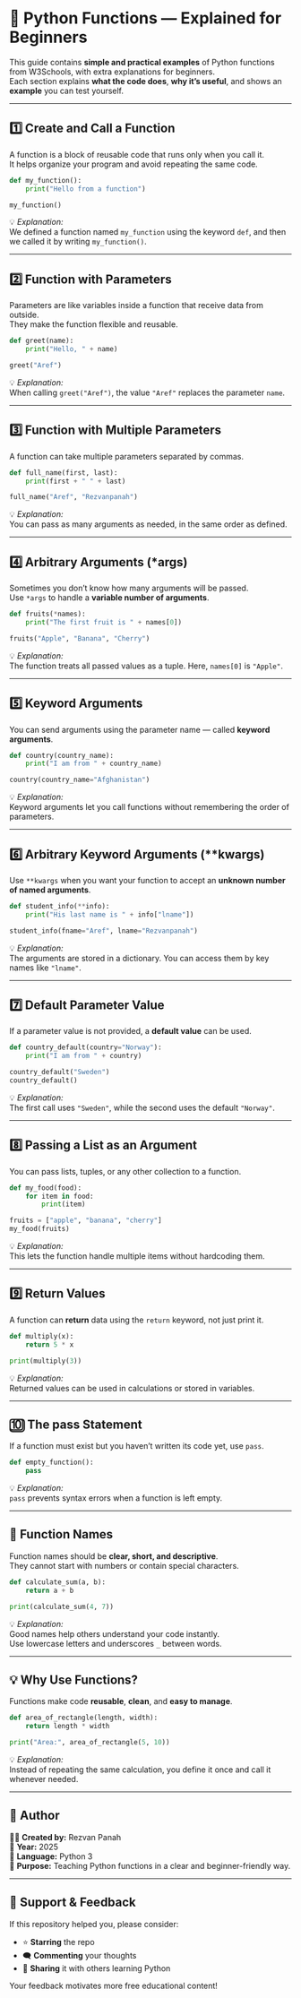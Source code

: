 # 🐍 Python Functions — Explained for Beginners

This guide contains **simple and practical examples** of Python functions from W3Schools, with extra explanations for beginners.  
Each section explains **what the code does**, **why it’s useful**, and shows an **example** you can test yourself.

---

## 1️⃣ Create and Call a Function
A function is a block of reusable code that runs only when you call it.  
It helps organize your program and avoid repeating the same code.  

```python
def my_function():
    print("Hello from a function")

my_function()
```
💡 *Explanation:*  
We defined a function named `my_function` using the keyword `def`, and then we called it by writing `my_function()`.

---

## 2️⃣ Function with Parameters
Parameters are like variables inside a function that receive data from outside.  
They make the function flexible and reusable.  

```python
def greet(name):
    print("Hello, " + name)

greet("Aref")
```
💡 *Explanation:*  
When calling `greet("Aref")`, the value `"Aref"` replaces the parameter `name`.

---

## 3️⃣ Function with Multiple Parameters
A function can take multiple parameters separated by commas.  

```python
def full_name(first, last):
    print(first + " " + last)

full_name("Aref", "Rezvanpanah")
```
💡 *Explanation:*  
You can pass as many arguments as needed, in the same order as defined.

---

## 4️⃣ Arbitrary Arguments (*args)
Sometimes you don’t know how many arguments will be passed.  
Use `*args` to handle a **variable number of arguments**.  

```python
def fruits(*names):
    print("The first fruit is " + names[0])

fruits("Apple", "Banana", "Cherry")
```
💡 *Explanation:*  
The function treats all passed values as a tuple. Here, `names[0]` is `"Apple"`.

---

## 5️⃣ Keyword Arguments
You can send arguments using the parameter name — called **keyword arguments**.  

```python
def country(country_name):
    print("I am from " + country_name)

country(country_name="Afghanistan")
```
💡 *Explanation:*  
Keyword arguments let you call functions without remembering the order of parameters.

---

## 6️⃣ Arbitrary Keyword Arguments (**kwargs)
Use `**kwargs` when you want your function to accept an **unknown number of named arguments**.  

```python
def student_info(**info):
    print("His last name is " + info["lname"])

student_info(fname="Aref", lname="Rezvanpanah")
```
💡 *Explanation:*  
The arguments are stored in a dictionary. You can access them by key names like `"lname"`.

---

## 7️⃣ Default Parameter Value
If a parameter value is not provided, a **default value** can be used.  

```python
def country_default(country="Norway"):
    print("I am from " + country)

country_default("Sweden")
country_default()
```
💡 *Explanation:*  
The first call uses `"Sweden"`, while the second uses the default `"Norway"`.

---

## 8️⃣ Passing a List as an Argument
You can pass lists, tuples, or any other collection to a function.  

```python
def my_food(food):
    for item in food:
        print(item)

fruits = ["apple", "banana", "cherry"]
my_food(fruits)
```
💡 *Explanation:*  
This lets the function handle multiple items without hardcoding them.

---

## 9️⃣ Return Values
A function can **return** data using the `return` keyword, not just print it.  

```python
def multiply(x):
    return 5 * x

print(multiply(3))
```
💡 *Explanation:*  
Returned values can be used in calculations or stored in variables.

---

## 🔟 The pass Statement
If a function must exist but you haven’t written its code yet, use `pass`.  

```python
def empty_function():
    pass
```
💡 *Explanation:*  
`pass` prevents syntax errors when a function is left empty.

---

## 🧩 Function Names
Function names should be **clear, short, and descriptive**.  
They cannot start with numbers or contain special characters.  

```python
def calculate_sum(a, b):
    return a + b

print(calculate_sum(4, 7))
```
💡 *Explanation:*  
Good names help others understand your code instantly.  
Use lowercase letters and underscores `_` between words.

---

## 💡 Why Use Functions?
Functions make code **reusable**, **clean**, and **easy to manage**.  

```python
def area_of_rectangle(length, width):
    return length * width

print("Area:", area_of_rectangle(5, 10))
```
💡 *Explanation:*  
Instead of repeating the same calculation, you define it once and call it whenever needed.

---

## 📎 Author
👩‍💻 **Created by:** Rezvan Panah  
📅 **Year:** 2025  
💬 **Language:** Python 3  
🎯 **Purpose:** Teaching Python functions in a clear and beginner-friendly way.

---

## 💖 Support & Feedback
If this repository helped you, please consider:
- ⭐ **Starring** the repo  
- 🗨️ **Commenting** your thoughts  
- 📢 **Sharing** it with others learning Python  

Your feedback motivates more free educational content!
